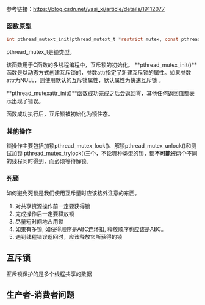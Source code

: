 参考链接：https://blog.csdn.net/yasi_xi/article/details/19112077



### 函数原型

```c
int pthread_mutext_init(pthread_mutext_t *restrict mutex, const pthread_mutextattr_t *restrict attr);
```

pthread_mutex_t是锁类型。

该函数用于C函数的多线程编程中，互斥锁的初始化。 **pthread_mutex_init()**函数是以动态方式创建互斥锁的，参数attr指定了新建互斥锁的属性。如果参数attr为NULL，则使用默认的互斥锁属性，默认属性为快速互斥锁 。 

**pthread_mutexattr_init()**函数成功完成之后会返回零，其他任何返回值都表示出现了错误。 

函数成功执行后，互斥锁被初始化为锁住态。 

### 其他操作

锁操作主要包括加锁pthread_mutex_lock()、解锁pthread_mutex_unlock()和测试加锁 pthread_mutex_trylock()三个，不论哪种类型的锁，都**不可能**被两个不同的线程同时得到，而必须等待解锁。 

### 死锁

如何避免死锁是我们使用互斥量时应该格外注意的东西。

1. 对共享资源操作前一定要获得锁
2. 完成操作后一定要释放锁
3. 尽量短时间地占用锁
4. 如果有多锁, 如获得顺序是ABC连环扣, 释放顺序也应该是ABC。
5. 遇到线程错误返回时，应该释放它所获得的锁

## 互斥锁

互斥锁保护的是多个线程共享的数据

## 生产者-消费者问题

